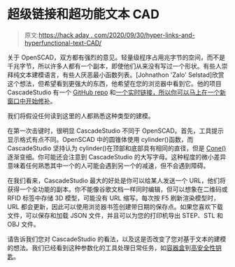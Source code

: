 # 超级链接和超功能文本 CAD

> 原文:[https://hack aday . com/2020/09/30/hyper-links-and-hyperfunctional-text-CAD/](https://hackaday.com/2020/09/30/hyper-links-and-hyperfunctional-text-cad/)

关于 OpenSCAD，双方都有强烈的意见。轻量级程序占用兆字节的空间，而不是千兆字节，所以许多人都有一个副本，即使他们从来没有写过一个形状。有些人崇拜纯文本建模语言，有些人厌恶最小函数列表。[Johnathon 'Zalo' Selstad]欣赏这个想法，但希望看到更强大的东西，他希望在您的浏览器中看到它。他的项目 CascadeStudio 有一个 [GitHub repo](https://github.com/zalo/CascadeStudio/) 和[一个实时链接，所以你可以马上在一个新窗口中开始修补](https://zalo.github.io/CascadeStudio/)。

我们将假设任何读到这里的人都熟悉这种类型的建模。

在第一次击键时，很明显 CascadeStudio 不同于 OpenSCAD。首先，工具提示显示格式有点不同。OpenSCAD 中的圆锥体使用 cylinder()函数，而 CascadeStudio 坚持认为 cylinder()在顶部和底部具有相同的直径，但是 [Cone()](https://zalo.github.io/CascadeStudio/?code=lVNNb9swDL37V7C5rBkURGmawz56adJhAwasaDp0a5GDJtGxEEUyJLlL%2Fv0o2flAVmCrYVtPJN8jRdPDITygkW6NEB1MRZBCIcxjo7Q7A4DP6BEEPSGFNAHLxkDZWBm1s%2BF9MRwC3HthgxERz%2FsM7lzs0FwKk8F3S7EJzHRZkp6V2fzFRvQBs9J5Pytdu01m1hWFJTTdGm0V%2BoydzbZ73MTxLKFbZ7bLPflbWQaMyX6zib5RR%2BWoYws%2BO%2FOc4a2u8%2FrVlZmXZT5pYzDeqCWGnLUSayp6t88hc6O7mq6bGNuzTSuUq1%2Bp%2FqIgPlTO4J1QuglwtSP0WkOPwZgDg4v0uuT9Dy0j5FNDuq52LZgkb3LKrhGPyfnSte%2FUIXHKwBnQyfFE5WdS6b7UE2cjxhcM3nH2L5UTmR%2FHMiTyCpniMDRUANA9SeSjCWnbweBpn40d6j%2FAx8Wp3GDEW8XLpNhNS%2B%2BBOvtxTAMt5Eoose39XQVnE%2F72YtFN2mgnkgJPezUmz%2F9xXyAPXsVOEzdz9k2E0vkldZ%2F%2B07oJFeh17TzNNjgPTg4UltrSLlSixgDaUlyQaHHeGmgrlIJY4TphWuG386tQC4lnxR8%3D&gui=q1ZKzs8tyM9LzSvxS8xNVbJSSk4sTk5MSQ3LTC1X0lHyTS3OCEotVrIy0DOE84IS89KBSqMN9AwMdYxidZScE5MzUu2VrEqKSlN1lIISUzJLgVqMDWBsmAYjAx0Tg9haAA%3D%3D) 逐渐变细。你可能还会注意到 CascadeStudio 的大写字母。这种程度的微小差异意味着任何熟悉其中一个的人可能会遇到另一个的减速，但不会遇到障碍。

在我们看来，CascadeStudio 最大的好处是你可以给某人发送一个 URL，他们将获得一个全功能的副本。你不能像谷歌文档一样同时编辑，但可以想象在二维码或 RFID 标签中存储 3D 模型，可能没有 URL 缩写。每次按 F5 刷新渲染模型时，URL 都会更新，因此可以使用浏览器书签创建带日期的保存点。如果您喜欢下载文件，可以保存和加载 JSON 文件，并且可以为您的打印机导出 STEP、STL 和 OBJ 文件。

请告诉我们您对 CascadeStudio 的看法，以及这是否改变了您对基于文本的建模的想法。我们已经看到这种参数化的工具处理日常任务，如[容器盒](https://hackaday.com/2019/03/11/openscad-gives-you-parametric-boxes/)到[高安全性钥匙](https://hackaday.com/2019/09/24/copying-high-security-keys-with-openscad-and-light/)。